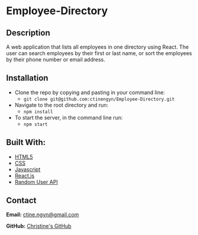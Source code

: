 # Employee-Directory

## Description

A web application that lists all employees in one directory using React. The user can search employees by their first or last name, or sort the employees by their phone number or email address.

## Installation

- Clone the repo by copying and pasting in your command line: 
  - `git clone git@github.com:ctinengyn/Employee-Directory.git`
- Navigate to the root directory and run: 
  - `npm install`
- To start the server, in the command line run: 
  - `npm start`

## Built With:
- [HTML5](https://html.com/html5/)
- [CSS](https://www.w3.org/Style/CSS/)
- [Javascript](https://www.javascript.com/)
- [React.js](https://reactjs.org/)
- [Random User API](https://randomuser.me/documentation#format)

## Contact
**Email:**
ctine.ngyn@gmail.com

**GitHub:**
[Christine's GitHub](https://github.com/ctinengyn)